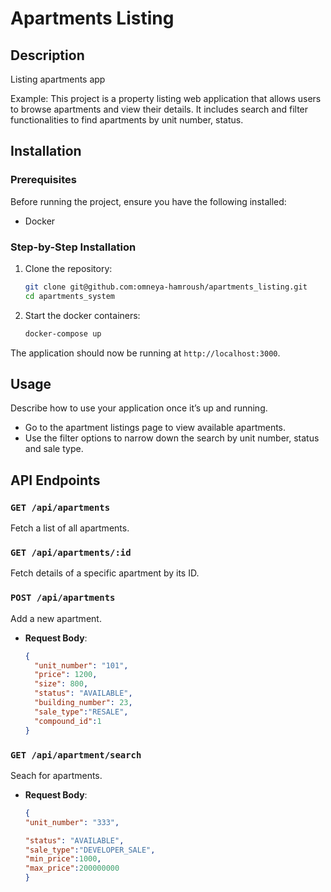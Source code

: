 # Apartments Listing

## Description
Listing apartments app

Example: This project is a property listing web application that allows users to browse apartments and view their details. It includes search and filter functionalities to find apartments by unit number, status.


## Installation

### Prerequisites
Before running the project, ensure you have the following installed:
- Docker 

### Step-by-Step Installation

1. Clone the repository:
    ```bash
    git clone git@github.com:omneya-hamroush/apartments_listing.git
    cd apartments_system
    ```

2. Start the docker containers:
    ```bash
    docker-compose up
    ```


The application should now be running at `http://localhost:3000`.

## Usage

Describe how to use your application once it’s up and running.

- Go to the apartment listings page to view available apartments.
- Use the filter options to narrow down the search by unit number, status and sale type.

## API Endpoints

### `GET /api/apartments`
Fetch a list of all apartments.

### `GET /api/apartments/:id`
Fetch details of a specific apartment by its ID.

### `POST /api/apartments`
Add a new apartment.
- **Request Body**: 
    ```json
    {
      "unit_number": "101",
      "price": 1200,
      "size": 800,
      "status": "AVAILABLE",
      "building_number": 23,
      "sale_type":"RESALE",
      "compound_id":1
    }
    ```
### `GET /api/apartment/search`
Seach for apartments.
- **Request Body**: 
    ```json
    {
  "unit_number": "333",
  
  "status": "AVAILABLE",
  "sale_type":"DEVELOPER_SALE",
  "min_price":1000,
  "max_price":200000000
  }

    ```



